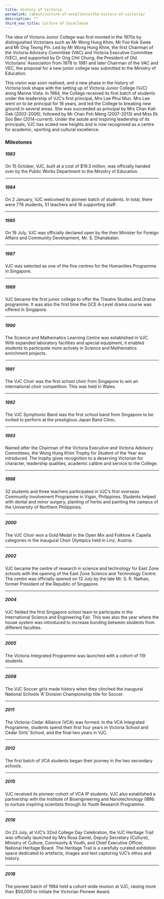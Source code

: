 ```yaml
---
title: History of Victoria
permalink: /about/culture-of-excellence/the-history-of-victoria/
description: ""
third_nav_title: Culture of Excellence
---
```

The idea of Victoria Junior College was first mooted in the 1970s by distinguished Victorians such as Mr Wong Hung Khim, Mr Foo Kok Swee and Mr Ong Teong Pin. Led by Mr Wong Hung Khim, the first Chairman of the Victoria Advisory Committee (VAC) and Victoria Executive Committee (VEC), and supported by Dr Ong Chit Chung, the President of Old Victorians’ Association from 1978 to 1981 and later Chairman of the VAC and VEC, the proposal for a new junior college was submitted to the Ministry of Education.

This vision was soon realised, and a new phase in the history of Victoria took shape with the setting up of Victoria Junior College (VJC) along Marine Vista. In 1984, the College received its first batch of students under the leadership of VJC’s first principal, Mrs Lee Phui Mun. Mrs Lee went on to be principal for 18 years, and led the College to breaking new ground in several areas. She was succeeded as principal by Mrs Chan Kah Gek (2002-2006), followed by Mr Chan Poh Meng (2007-2013) and Miss Ek Soo Ben (2014-current). Under the astute and inspiring leadership of its principals, VJC has scaled new heights and is now recognised as a centre for academic, sporting and cultural excellence.

### Milestones

##### **1983**

On 15 October, VJC, built at a cost of $19.3 million, was officially handed over by the Public Works Department to the Ministry of Education.

* * *

##### **1984**

On 2 January, VJC welcomed its pioneer batch of students. In total, there were 776 students, 51 teachers and 16 supporting staff.

* * *

##### **1985**

On 19 July, VJC was officially declared open by the then Minister for Foreign Affairs and Community Development, Mr. S. Dhanabalan.

* * *

##### **1987**

VJC was selected as one of the five centres for the Humanities Programme in Singapore. 

* * *

##### **1989**

VJC became the first junior college to offer the Theatre Studies and Drama programme. It was also the first time the GCE A-Level drama course was offered in Singapore.

* * *

##### **1990**

The Science and Mathematics Learning Centre was established in VJC. With expanded laboratory facilities and special equipment, it enabled students to participate more actively in Science and Mathematics enrichment projects.

* * *

##### **1991**

The VJC Choir was the first school choir from Singapore to win an international choir competition. This was held in Wales. 

* * *

##### **1992**

The VJC Symphonic Band was the first school band from Singapore to be invited to perform at the prestigious Japan Band Clinic.

* * *

##### **1993**

Named after the Chairman of the Victoria Executive and Victoria Advisory Committees, the Wong Hung Khim Trophy for Student of the Year was introduced. The trophy gives recognition to a deserving Victorian for character, leadership qualities, academic calibre and service to the College.

* * *

##### **1998**

32 students and three teachers participated in VJC’s first overseas Community Involvement Programme in Vigan, Philippines. Students helped with dental and minor surgery, planting of herbs and painting the campus of the University of Northern Philippines.

* * *

##### **2000**

The VJC Choir won a Gold Medal in the Open Mix and Folklore A Capella categories in the inaugural Choir Olympics held in Linz, Austria.

* * *

##### **2002**

VJC became the centre of research in science and technology for East Zone schools with the opening of the East Zone Science and Technology Centre. The centre was officially opened on 13 July by the late Mr. S. R. Nathan, former President of the Republic of Singapore.

* * *

##### **2004**

VJC fielded the first Singapore school team to participate in the International Science and Engineering Fair. This was also the year where the house system was introduced to increase bonding between students from different faculties.

* * *

##### **2005**

The Victoria Integrated Programme was launched with a cohort of 119 students. 

* * *

##### **2008**

The VJC Soccer girls made history when they clinched the inaugural National Schools ‘A’ Division Championship title for Soccer. 

* * *

##### **2011**

The Victoria-Cedar Alliance (VCA) was formed. In the VCA Integrated Programme, students spend their first four years in Victoria School and Cedar Girls’ School, and the final two years in VJC. 

* * *

##### **2012**

The first batch of VCA students began their journey in the two secondary schools.

* * *

##### **2015**

VJC received its pioneer cohort of VCA IP students. VJC also established a partnership with the Institute of Bioengineering and Nanotechnology (IBN) to nurture inspiring scientists through its Youth Research Programme. 

* * *

##### **2016**

On 23 July, at VJC’s 32nd College Day Celebration, the VJC Heritage Trail was officially launched by Mrs Rosa Daniel, Deputy Secretary (Culture), Ministry of Culture, Community & Youth, and Chief Executive Officer, National Heritage Board. The Heritage Trail is a carefully curated exhibition space dedicated to artefacts, images and text capturing VJC’s ethos and history.

* * *

##### **2018**

The pioneer batch of 1984 held a cohort-wide reunion at VJC, raising more than $50,000 to initiate the Victorian Pioneer Award.